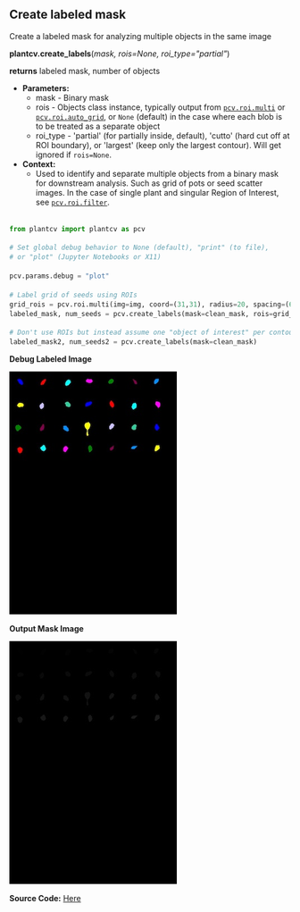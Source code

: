 ## Create labeled mask

Create a labeled mask for analyzing multiple objects in the same image

**plantcv.create_labels**(*mask, rois=None, roi_type="partial"*)

**returns** labeled mask, number of objects

- **Parameters:**
    - mask - Binary mask
    - rois - Objects class instance, typically output from [`pcv.roi.multi`](roi_multi.md) or [`pcv.roi.auto_grid`](roi_auto_grid.md), or `None` (default) in the case where each blob is to be treated as a separate object
    - roi_type - 'partial' (for partially inside, default), 'cutto' (hard cut off at ROI boundary), or 'largest' (keep only the largest contour). Will get ignored if `rois=None`. 
- **Context:**
    - Used to identify and separate multiple objects from a binary mask for downstream analysis. Such as grid of pots or seed scatter images. In the case of single plant and singular Region of Interest, see [`pcv.roi.filter`](roi_filter.md). 


```python

from plantcv import plantcv as pcv

# Set global debug behavior to None (default), "print" (to file),
# or "plot" (Jupyter Notebooks or X11)

pcv.params.debug = "plot"

# Label grid of seeds using ROIs
grid_rois = pcv.roi.multi(img=img, coord=(31,31), radius=20, spacing=(67, 67), nrows=4, ncols=7)
labeled_mask, num_seeds = pcv.create_labels(mask=clean_mask, rois=grid_rois, roi_type="partial")

# Don't use ROIs but instead assume one "object of interest" per contour
labeled_mask2, num_seeds2 = pcv.create_labels(mask=clean_mask)

```

**Debug Labeled Image**

![Screenshot](img/documentation_images/create_labels/colorful_labels.jpg)


**Output Mask Image**

![Screenshot](img/documentation_images/create_labels/grayscale_labeled_mask.jpg)

**Source Code:** [Here](https://github.com/danforthcenter/plantcv/blob/main/plantcv/plantcv/create_labels.py)

